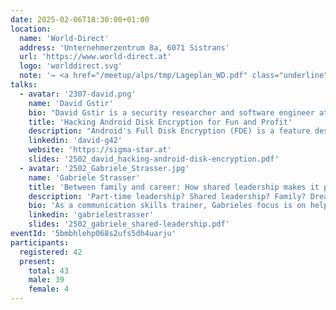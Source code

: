 ```yaml
---
date: 2025-02-06T18:30:00+01:00
location:
  name: 'World-Direct'
  address: 'Unternehmerzentrum 8a, 6071 Sistrans'
  url: 'https://www.world-direct.at'
  logo: 'worlddirect.svg'
  note: '↣ <a href="/meetup/alps/tmp/Lageplan_WD.pdf" class="underline">Local Map</a>'
talks:
  - avatar: '2307-david.png'
    name: 'David Gstir'
    bio: "David Gstir is a security researcher and software engineer at sigma star gmbh with 15+ years of hands-on experience in designing, engineering and auditing software for various use cases. He obtained a master's degree in computer sciences from the University of Technology Graz, Austria where he specialized in IT security and cryptography."
    title: 'Hacking Android Disk Encryption for Fun and Profit'
    description: "Android's Full Disk Encryption (FDE) is a feature designed to protect user data, but what happens when your device stops working and you need to recover your encrypted data on it? Join David as he delves into the depths of Android's Full Disk Encryption code in his quest to recover lost encryption keys."
    linkedin: 'david-g42'
    website: 'https://sigma-star.at'
    slides: '2502_david_hacking-android-disk-encryption.pdf'
  - avatar: '2502_Gabriele_Strasser.jpg'
    name: 'Gabriele Strasser'
    title: 'Between family and career: How shared leadership makes it possible to reconcile family and work.'
    description: 'Part-time leadership? Shared leadership? Family? Dreams? Sounds like someone trying to squeeze two lives into one. Maybe you think so too. But what if we look at it differently? What if shared leadership was not just a solution to the family-career dilemma, but a way to redefine work - more efficient, more creative, more human? What if shared leadership was also a way of achieving greater equality? When responsibility is shared, when people grow together in a team, when we open the door to flexible working models, then we are developing and living solutions for life-phase orientated work. But let me be honest: shared leadership is not a fairy tale that ends with everyone living happily ever after. It comes with challenges - such as clear communication, defined roles and trust. But with the right tools, shared responsibility becomes shared strength. This talk is for anyone who is juggling family and career, who wants to try something new and is wondering: "Is it really possible?" The answer is yes - if we rethink leadership and are prepared to share responsibility.'
    bio: 'As a communication skills trainer, Gabrieles focus is on helping teams and leaders work well together. For over a decade she has been supporting organisations in the education, tourism and retail sectors. She is particularly interested in supporting junior managers and teams in areas such as conflict management, employee retention, self-management and empowerment. Her aim is to find practical and effective solutions that strengthen people and organisations in the long term.'
    linkedin: 'gabrielestrasser'
    slides: '2502_gabriele_shared-leadership.pdf'
eventId: '5bmbhlehp068s2ufs5dh4uarju'
participants:
  registered: 42
  present:
    total: 43
    male: 39
    female: 4
---
```

